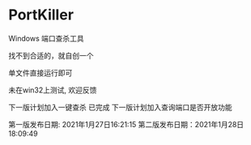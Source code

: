 # PortKiller
Windows 端口查杀工具

找不到合适的，就自创一个

单文件直接运行即可

未在win32上测试, 欢迎反馈

下一版计划加入一键查杀  已完成
下一版计划加入查询端口是否开放功能

第一版发布日期: 2021年1月27日16:21:15
第二版发布日期：2021年1月28日18:09:49
